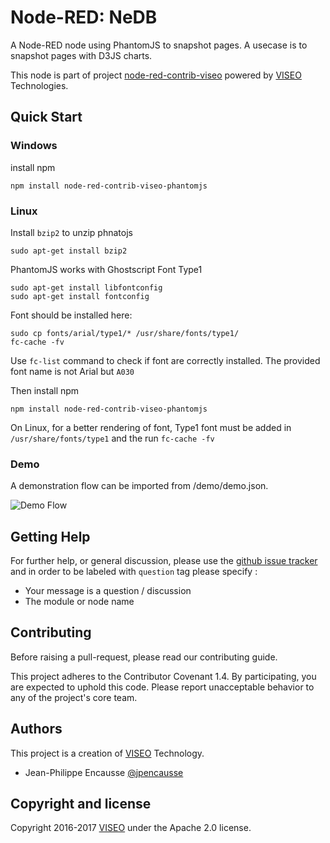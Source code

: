 # Node-RED: NeDB

A Node-RED node using PhantomJS to snapshot pages. A usecase is to snapshot pages with D3JS charts.

This node is part of project [node-red-contrib-viseo](https://github.com/NGRP/node-red-contrib-viseo) powered by [VISEO](http://www.viseo.com) Technologies.

## Quick Start

### Windows

install npm
```
npm install node-red-contrib-viseo-phantomjs
```

### Linux

Install `bzip2` to unzip phnatojs

```
sudo apt-get install bzip2
```

PhantomJS works with Ghostscript Font Type1
```
sudo apt-get install libfontconfig
sudo apt-get install fontconfig
```

Font should be installed here:
```
sudo cp fonts/arial/type1/* /usr/share/fonts/type1/
fc-cache -fv
```

Use `fc-list` command to check if font are correctly installed. The provided font name is not Arial but `A030`

Then install npm
```
npm install node-red-contrib-viseo-phantomjs
```

On Linux, for a better rendering of font, Type1 font must be added in `/usr/share/fonts/type1` and the run `fc-cache -fv`

### Demo

A demonstration flow can be imported from /demo/demo.json.

![Demo Flow](https://github.com/NGRP/node-red-contrib-viseo/blob/master/node-red-contrib-viseo-phantomjs/demo/demo.jpg?raw=true)


## Getting Help

For further help, or general discussion, please use the [github issue tracker](https://github.com/NGRP/node-red-contrib-viseo/issues) and in order to be labeled with `question` tag please specify :
- Your message is a question / discussion
- The module or node name

## Contributing

Before raising a pull-request, please read our contributing guide.

This project adheres to the Contributor Covenant 1.4. By participating, 
you are expected to uphold this code. 
Please report unacceptable behavior to any of the project's core team.

## Authors

This project is a creation of [VISEO](http://www.viseo.com) Technology.

- Jean-Philippe Encausse [@jpencausse](https://twitter.com/jpencausse)


## Copyright and license

Copyright 2016-2017 [VISEO](http://www.viseo.com) under the Apache 2.0 license.